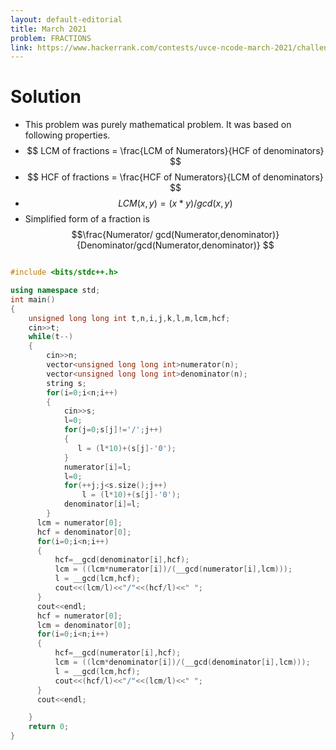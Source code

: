 ```yaml
---
layout: default-editorial
title: March 2021
problem: FRACTIONS
link: https://www.hackerrank.com/contests/uvce-ncode-march-2021/challenges/q1-64
---
```

# Solution

* This problem was purely mathematical problem. It was based on following properties.
* $$ LCM of fractions = \frac{LCM of Numerators}{HCF of denominators} $$
* $$ HCF of fractions = \frac{HCF of Numerators}{LCM of denominators} $$
* $$ LCM (x,y) = (x*y)/gcd(x,y)$$
*  Simplified form of a fraction is $$\frac{Numerator/ gcd(Numerator,denominator)}{Denominator/gcd(Numerator,denominator)} $$

~~~cpp

#include <bits/stdc++.h>

using namespace std;
int main()
{
    unsigned long long int t,n,i,j,k,l,m,lcm,hcf;
    cin>>t;
    while(t--)
    {
        cin>>n;
        vector<unsigned long long int>numerator(n);
        vector<unsigned long long int>denominator(n);
        string s;
        for(i=0;i<n;i++)
        {
            cin>>s;
            l=0;
            for(j=0;s[j]!='/';j++)
            {
               l = (l*10)+(s[j]-'0');
            }
            numerator[i]=l;
            l=0;
            for(++j;j<s.size();j++)
                l = (l*10)+(s[j]-'0');
            denominator[i]=l;
        }
      lcm = numerator[0];
      hcf = denominator[0];
      for(i=0;i<n;i++)
      {
          hcf=__gcd(denominator[i],hcf);
          lcm = ((lcm*numerator[i])/(__gcd(numerator[i],lcm)));
          l = __gcd(lcm,hcf);
          cout<<(lcm/l)<<"/"<<(hcf/l)<<" ";
      }
      cout<<endl;
      hcf = numerator[0];
      lcm = denominator[0];
      for(i=0;i<n;i++)
      {
          hcf=__gcd(numerator[i],hcf);
          lcm = ((lcm*denominator[i])/(__gcd(denominator[i],lcm)));
          l = __gcd(lcm,hcf);
          cout<<(hcf/l)<<"/"<<(lcm/l)<<" ";
      }
      cout<<endl;

    }
    return 0;
}

~~~
